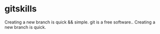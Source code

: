 # gitskills
Creating a new branch is quick && simple.
git is a free software..
Creating a new branch is quick.
